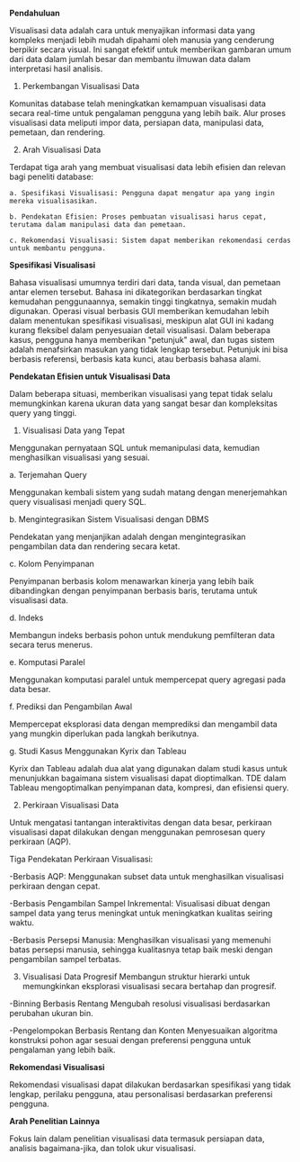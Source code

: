 **Pendahuluan**

Visualisasi data adalah cara untuk menyajikan informasi data yang kompleks menjadi lebih mudah dipahami oleh manusia yang cenderung berpikir secara visual. Ini sangat efektif untuk memberikan gambaran umum dari data dalam jumlah besar dan membantu ilmuwan data dalam interpretasi hasil analisis.

1. Perkembangan Visualisasi Data
   
Komunitas database telah meningkatkan kemampuan visualisasi data secara real-time untuk pengalaman pengguna yang lebih baik. Alur proses visualisasi data meliputi impor data, persiapan data, manipulasi data, pemetaan, dan rendering.

2. Arah Visualisasi Data
   
Terdapat tiga arah yang membuat visualisasi data lebih efisien dan relevan bagi peneliti database:

    a. Spesifikasi Visualisasi: Pengguna dapat mengatur apa yang ingin mereka visualisasikan.
    
    b. Pendekatan Efisien: Proses pembuatan visualisasi harus cepat, terutama dalam manipulasi data dan pemetaan.
    
    c. Rekomendasi Visualisasi: Sistem dapat memberikan rekomendasi cerdas untuk membantu pengguna.

**Spesifikasi Visualisasi**

Bahasa visualisasi umumnya terdiri dari data, tanda visual, dan pemetaan antar elemen tersebut. Bahasa ini dikategorikan berdasarkan tingkat kemudahan penggunaannya, semakin tinggi tingkatnya, semakin mudah digunakan. Operasi visual berbasis GUI memberikan kemudahan lebih dalam menentukan spesifikasi visualisasi, meskipun alat GUI ini kadang kurang fleksibel dalam penyesuaian detail visualisasi.
Dalam beberapa kasus, pengguna hanya memberikan "petunjuk" awal, dan tugas sistem adalah menafsirkan masukan yang tidak lengkap tersebut. Petunjuk ini bisa berbasis referensi, berbasis kata kunci, atau berbasis bahasa alami.

**Pendekatan Efisien untuk Visualisasi Data**

Dalam beberapa situasi, memberikan visualisasi yang tepat tidak selalu memungkinkan karena ukuran data yang sangat besar dan kompleksitas query yang tinggi.

1. Visualisasi Data yang Tepat
   
Menggunakan pernyataan SQL untuk memanipulasi data, kemudian menghasilkan visualisasi yang sesuai.

a. Terjemahan Query

Menggunakan kembali sistem yang sudah matang dengan menerjemahkan query visualisasi menjadi query SQL.

b. Mengintegrasikan Sistem Visualisasi dengan DBMS

Pendekatan yang menjanjikan adalah dengan mengintegrasikan pengambilan data dan rendering secara ketat.

c. Kolom Penyimpanan

Penyimpanan berbasis kolom menawarkan kinerja yang lebih baik dibandingkan dengan penyimpanan berbasis baris, terutama untuk visualisasi data.

d. Indeks

Membangun indeks berbasis pohon untuk mendukung pemfilteran data secara terus menerus.

e. Komputasi Paralel

Menggunakan komputasi paralel untuk mempercepat query agregasi pada data besar.

f. Prediksi dan Pengambilan Awal

Mempercepat eksplorasi data dengan memprediksi dan mengambil data yang mungkin diperlukan pada langkah berikutnya.

g. Studi Kasus Menggunakan Kyrix dan Tableau

Kyrix dan Tableau adalah dua alat yang digunakan dalam studi kasus untuk menunjukkan bagaimana sistem visualisasi dapat dioptimalkan. TDE dalam Tableau mengoptimalkan penyimpanan data, kompresi, dan efisiensi query.

2. Perkiraan Visualisasi Data
   
Untuk mengatasi tantangan interaktivitas dengan data besar, perkiraan visualisasi dapat dilakukan dengan menggunakan pemrosesan query perkiraan (AQP).

Tiga Pendekatan Perkiraan Visualisasi:

-Berbasis AQP: Menggunakan subset data untuk menghasilkan visualisasi perkiraan dengan cepat.

-Berbasis Pengambilan Sampel Inkremental: Visualisasi dibuat dengan sampel data yang terus meningkat untuk meningkatkan kualitas seiring waktu.

-Berbasis Persepsi Manusia: Menghasilkan visualisasi yang memenuhi batas persepsi manusia, sehingga kualitasnya tetap baik meski dengan pengambilan sampel terbatas.

3. Visualisasi Data Progresif
Membangun struktur hierarki untuk memungkinkan eksplorasi visualisasi secara bertahap dan progresif.

-Binning Berbasis Rentang
Mengubah resolusi visualisasi berdasarkan perubahan ukuran bin.

-Pengelompokan Berbasis Rentang dan Konten
Menyesuaikan algoritma konstruksi pohon agar sesuai dengan preferensi pengguna untuk pengalaman yang lebih baik.

**Rekomendasi Visualisasi**

Rekomendasi visualisasi dapat dilakukan berdasarkan spesifikasi yang tidak lengkap, perilaku pengguna, atau personalisasi berdasarkan preferensi pengguna.

**Arah Penelitian Lainnya**

Fokus lain dalam penelitian visualisasi data termasuk persiapan data, analisis bagaimana-jika, dan tolok ukur visualisasi.

